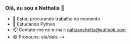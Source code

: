 ### Olá, eu sou a Nathalia 👋


- 🔭 Estou procurando trabalho no momento
- 🌱 Estudando Python
- 📫 Contate-me no e-mail: nahzanchetta@outlook.com
- 😄 Pronouns: ela/dela
-->
